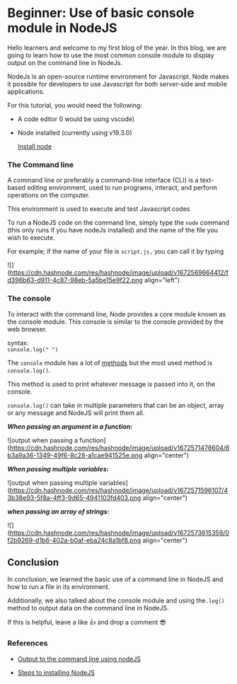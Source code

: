 # Beginner: Use of basic console module in NodeJS

Hello learners and welcome to my first blog of the year. In this blog, we are going to learn how to use the most common console module to display output on the command line in NodeJs.

NodeJs is an open-source runtime environment for Javascript. Node makes it possible for developers to use Javascript for both server-side and mobile applications.

For this tutorial, you would need the following:

* A code editor (I would be using vscode)
    
* Node installed (currently using v19.3.0)
    
    [Install node](https://kinsta.com/blog/how-to-install-node-js/)
    

### The Command line

A command line or preferably a command-line interface (CLI) is a text-based editing environment, used to run programs, interact, and perform operations on the computer.

This environment is used to execute and test Javascript codes

To run a NodeJS code on the command line, simply type the `node` command (this only runs if you have nodeJs installed) and the name of the file you wish to execute.

For example; if the name of your file is `script.js,` you can call it by typing

![](https://cdn.hashnode.com/res/hashnode/image/upload/v1672569664412/fd396b63-d911-4c87-98eb-5a5be15e9f22.png align="left")

### The console

To interact with the command line, Node provides a core module known as the console module. This console is similar to the console provided by the web browser.

syntax:  
`console.log(" ")`

The `console` module has a lot of [methods](https://nodejs.org/api/console.html) but the most used method is `console.log()`.

This method is used to print whatever message is passed into it, on the console.

`console.log()` can take in multiple parameters that can be an object, array or any message and NodeJS will print them all.

***When passing an argument in a function:***

![output when passing a function](https://cdn.hashnode.com/res/hashnode/image/upload/v1672571478604/6b3a9a36-1349-49f6-8c28-a1cae941525e.png align="center")

***When passing multiple variables:***

![output when passing multiple variables](https://cdn.hashnode.com/res/hashnode/image/upload/v1672571596107/43b38e93-5f8a-4ff3-9d65-4941103fd403.png align="center")

***when passing an array of strings:***

![](https://cdn.hashnode.com/res/hashnode/image/upload/v1672573615359/0f2b9269-d1b6-402a-b0af-eba24c8a1bf8.png align="center")

## **Conclusion**

In conclusion, we learned the basic use of a command line in NodeJS and how to run a file in its environment.

Additionally, we also talked about the console module and using the`.log()` method to output data on the command line in NodeJS.

If this is helpful, leave a like 👍 and drop a comment 😎

### **References**

* [Output to the command line using nodeJS](https://nodejs.dev/en/learn/output-to-the-command-line-using-nodejs/)
    
* [Steps to installing NodeJS](https://kinsta.com/blog/how-to-install-node-js/)